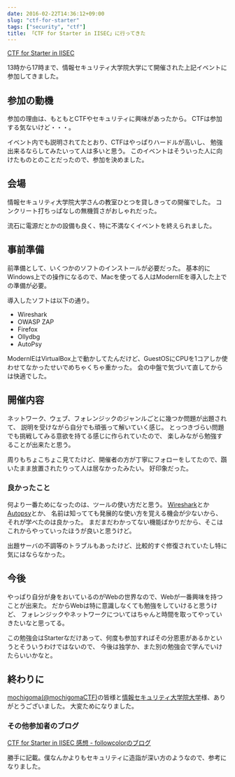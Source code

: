 ```yaml
---
date: 2016-02-22T14:36:12+09:00
slug: "ctf-for-starter"
tags: ["security", "ctf"]
title: 「CTF for Starter in IISEC」に行ってきた
---
```


[CTF for Starter in IISEC](https://atnd.org/events/74688)

13時から17時まで、情報セキュリティ大学院大学にて開催された上記イベントに参加してきました。

## 参加の動機

参加の理由は、もともとCTFやセキュリティに興味があったから。
CTFは参加する気ないけど・・・。

イベント内でも説明されてたとおり、CTFはやっぱりハードルが高いし、
勉強出来るならしてみたいって人は多いと思う。
このイベントはそういった人に向けたものとのことだったので、参加を決めました。

## 会場

情報セキュリティ大学院大学さんの教室ひとつを貸しきっての開催でした。
コンクリート打ちっぱなしの無機質さがおしゃれだった。

流石に電源だとかの設備も良く、特に不満なくイベントを終えられました。

## 事前準備

前準備として、いくつかのソフトのインストールが必要だった。
基本的にWindows上での操作になるので、Macを使ってる人はModernIEを導入した上での準備が必要。

導入したソフトは以下の通り。

* Wireshark
* OWASP ZAP
* Firefox
* Ollydbg
* AutoPsy

ModernIEはVirtualBox上で動かしてたんだけど、GuestOSにCPUを1コアしか使わせてなかったせいでめちゃくちゃ重かった。
会の中盤で気づいて直してからは快適でした。

## 開催内容

ネットワーク、ウェブ、フォレンジックのジャンルごとに幾つか問題が出題されて、
説明を受けながら自分でも頑張って解いていく感じ。
とっつきづらい問題でも挑戦してみる意欲を持てる感じに作られていたので、
楽しみながら勉強することが出来たと思う。

周りもちょこちょこ見てたけど、開催者の方が丁寧にフォローをしてたので、躓いたまま放置されたりって人は居なかったみたい。
好印象だった。

### 良かったこと

何より一番ためになったのは、ツールの使い方だと思う。
[Wireshark](https://www.wireshark.org/)とか[Autopsy](http://www.sleuthkit.org/autopsy/)とか、
名前は知ってても発展的な使い方を覚える機会が少ないから、それが学べたのは良かった。
まだまだわかってない機能ばかりだから、そこはこれからやっていったほうが良いと思うけど。

出題サーバの不調等のトラブルもあったけど、比較的すぐ修復されていたし特に気にはならなかった。

## 今後

やっぱり自分が身をおいているのがWebの世界なので、Webが一番興味を持つことが出来た。
だからWebは特に意識しなくても勉強をしていけると思うけど、
フォレンジックやネットワークについてはちゃんと時間を取ってやっていきたいなと思ってる。

この勉強会はStarterなだけあって、何度も参加すればその分恩恵があるかというとそういうわけではないので、
今後は独学か、また別の勉強会で学んでいけたらいいかなと。

## 終わりに

[mochigoma(@mochigomaCTF)](https://twitter.com/mochigomactf)の皆様と[情報セキュリティ大学院大学](https://www.iisec.ac.jp/)様、ありがとうございました。
大変ためになりました。

### その他参加者のブログ

[CTF for Starter in IISEC 感想 - followcolorのブログ](http://followcolor.hatenadiary.jp/entry/2016/02/21/221917)

勝手に記載。僕なんかよりもセキュリティに造詣が深い方のようなので、参考になりました。

